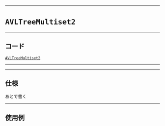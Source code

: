 _____

# `AVLTreeMultiset2`

_____

## コード

[`AVLTreeMultiset2`](https://github.com/titan-23/Library_py/blob/main/DataStructures/AVLTree/AVLTreeMultiset2.py)
<!-- code=https://github.com/titan-23/Library_py/blob/main/DataStructures\AVLTree\AVLTreeMultiset2.py -->

_____

_____

## 仕様

あとで書く

_____

## 使用例

```python
```
